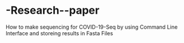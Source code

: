 # -Research--paper
How to make sequencing for COVID-19-Seq by using Command Line Interface and storeing results in Fasta Files 
